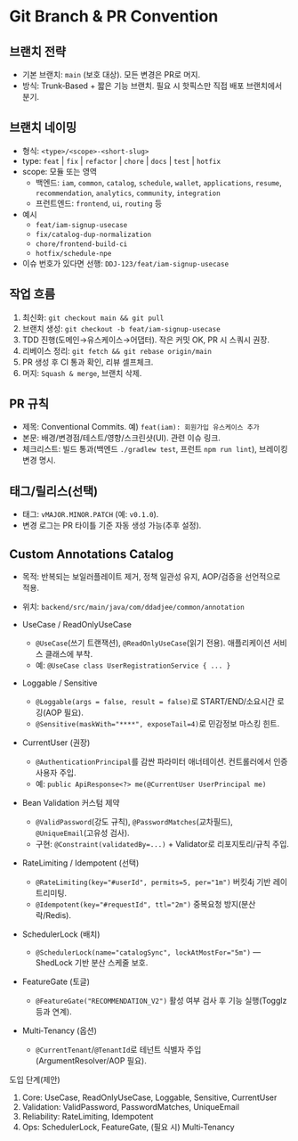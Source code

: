 # Git Branch & PR Convention

 ## 브랜치 전략
 - 기본 브랜치: `main` (보호 대상). 모든 변경은 PR로 머지.
 - 방식: Trunk‑Based + 짧은 기능 브랜치. 필요 시 핫픽스만 직접 배포 브랜치에서 분기.

 ## 브랜치 네이밍
 - 형식: `<type>/<scope>-<short-slug>`
 - type: `feat` | `fix` | `refactor` | `chore` | `docs` | `test` | `hotfix`
 - scope: 모듈 또는 영역
   - 백엔드: `iam`, `common`, `catalog`, `schedule`, `wallet`, `applications`, `resume`, `recommendation`, `analytics`, `community`, `integration`
   - 프런트엔드: `frontend`, `ui`, `routing` 등
 - 예시
   - `feat/iam-signup-usecase`
   - `fix/catalog-dup-normalization`
   - `chore/frontend-build-ci`
   - `hotfix/schedule-npe`
 - 이슈 번호가 있다면 선행: `DDJ-123/feat/iam-signup-usecase`

 ## 작업 흐름
 1) 최신화: `git checkout main && git pull`
 2) 브랜치 생성: `git checkout -b feat/iam-signup-usecase`
 3) TDD 진행(도메인→유스케이스→어댑터). 작은 커밋 OK, PR 시 스쿼시 권장.
 4) 리베이스 정리: `git fetch && git rebase origin/main`
 5) PR 생성 후 CI 통과 확인, 리뷰 셀프체크.
 6) 머지: `Squash & merge`, 브랜치 삭제.

 ## PR 규칙
 - 제목: Conventional Commits. 예) `feat(iam): 회원가입 유스케이스 추가`
 - 본문: 배경/변경점/테스트/영향/스크린샷(UI). 관련 이슈 링크.
 - 체크리스트: 빌드 통과(백엔드 `./gradlew test`, 프런트 `npm run lint`), 브레이킹 변경 명시.

 ## 태그/릴리스(선택)
 - 태그: `vMAJOR.MINOR.PATCH` (예: `v0.1.0`).
- 변경 로그는 PR 타이틀 기준 자동 생성 가능(추후 설정).

## Custom Annotations Catalog
- 목적: 반복되는 보일러플레이트 제거, 정책 일관성 유지, AOP/검증을 선언적으로 적용.
- 위치: `backend/src/main/java/com/ddadjee/common/annotation`

- UseCase / ReadOnlyUseCase
  - `@UseCase`(쓰기 트랜잭션), `@ReadOnlyUseCase`(읽기 전용). 애플리케이션 서비스 클래스에 부착.
  - 예: `@UseCase class UserRegistrationService { ... }`

- Loggable / Sensitive
  - `@Loggable(args = false, result = false)`로 START/END/소요시간 로깅(AOP 필요).
  - `@Sensitive(maskWith="****", exposeTail=4)`로 민감정보 마스킹 힌트.

- CurrentUser (권장)
  - `@AuthenticationPrincipal`를 감싼 파라미터 애너테이션. 컨트롤러에서 인증 사용자 주입.
  - 예: `public ApiResponse<?> me(@CurrentUser UserPrincipal me)`

- Bean Validation 커스텀 제약
  - `@ValidPassword`(강도 규칙), `@PasswordMatches`(교차필드), `@UniqueEmail`(고유성 검사).
  - 구현: `@Constraint(validatedBy=...)` + Validator로 리포지토리/규칙 주입.

- RateLimiting / Idempotent (선택)
  - `@RateLimiting(key="#userId", permits=5, per="1m")` 버킷4j 기반 레이트리미팅.
  - `@Idempotent(key="#requestId", ttl="2m")` 중복요청 방지(분산 락/Redis).

- SchedulerLock (배치)
  - `@SchedulerLock(name="catalogSync", lockAtMostFor="5m")` — ShedLock 기반 분산 스케줄 보호.

- FeatureGate (토글)
  - `@FeatureGate("RECOMMENDATION_V2")` 활성 여부 검사 후 기능 실행(Togglz 등과 연계).

- Multi‑Tenancy (옵션)
  - `@CurrentTenant`/`@TenantId`로 테넌트 식별자 주입(ArgumentResolver/AOP 필요).

도입 단계(제안)
1) Core: UseCase, ReadOnlyUseCase, Loggable, Sensitive, CurrentUser
2) Validation: ValidPassword, PasswordMatches, UniqueEmail
3) Reliability: RateLimiting, Idempotent
4) Ops: SchedulerLock, FeatureGate, (필요 시) Multi‑Tenancy
